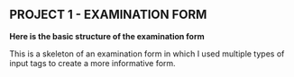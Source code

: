 ## PROJECT 1 - EXAMINATION FORM

**Here is the basic structure of the examination form**
<p>
  This is a skeleton of an examination form in which I used multiple types of input tags to create a more informative form.
</p>

